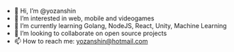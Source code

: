 - 👋 Hi, I’m @yozanshin
- 👀 I’m interested in web, mobile and videogames
- 🌱 I’m currently learning Golang, NodeJS, React, Unity, Machine Learning
- 💞️ I’m looking to collaborate on open source projects
- 📫 How to reach me: yozanshin@hotmail.com

<!---
yozanshin/yozanshin is a ✨ special ✨ repository because its `README.md` (this file) appears on your GitHub profile.
You can click the Preview link to take a look at your changes.
--->

